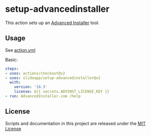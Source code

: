 # setup-advancedinstaller

This action sets up an [Advanced Installer](https://www.advancedinstaller.com/) tool.

## Usage

See [action.yml](action.yml)

Basic:

```yaml
steps:
- uses: actions/checkout@v2
- uses: slidoapp/setup-advancedinstaller@v2
  with:
    version: '18.3'
    license: ${{ secrets.ADVINST_LICENSE_KEY }}
- run: AdvancedInstaller.com /help
```

## License

Scripts and documentation in this project are released under the [MIT License](LICENSE)
